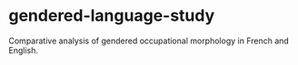 # gendered-language-study
Comparative analysis of gendered occupational morphology in French and English.
